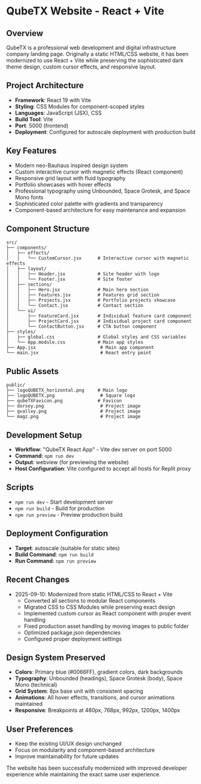 # QubeTX Website - React + Vite

## Overview
QubeTX is a professional web development and digital infrastructure company landing page. Originally a static HTML/CSS website, it has been modernized to use React + Vite while preserving the sophisticated dark theme design, custom cursor effects, and responsive layout.

## Project Architecture
- **Framework**: React 19 with Vite
- **Styling**: CSS Modules for component-scoped styles
- **Languages**: JavaScript (JSX), CSS
- **Build Tool**: Vite
- **Port**: 5000 (frontend)
- **Deployment**: Configured for autoscale deployment with production build

## Key Features
- Modern neo-Bauhaus inspired design system
- Custom interactive cursor with magnetic effects (React component)
- Responsive grid layout with fluid typography
- Portfolio showcases with hover effects
- Professional typography using Unbounded, Space Grotesk, and Space Mono fonts
- Sophisticated color palette with gradients and transparency
- Component-based architecture for easy maintenance and expansion

## Component Structure
```
src/
├── components/
│   ├── effects/
│   │   └── CustomCursor.jsx      # Interactive cursor with magnetic effects
│   ├── layout/
│   │   ├── Header.jsx            # Site header with logo
│   │   └── Footer.jsx            # Site footer
│   ├── sections/
│   │   ├── Hero.jsx              # Main hero section
│   │   ├── Features.jsx          # Features grid section
│   │   ├── Projects.jsx          # Portfolio projects showcase
│   │   └── Contact.jsx           # Contact section
│   └── ui/
│       ├── FeatureCard.jsx       # Individual feature card component
│       ├── ProjectCard.jsx       # Individual project card component
│       └── ContactButton.jsx     # CTA button component
├── styles/
│   ├── global.css                # Global styles and CSS variables
│   └── App.module.css            # Main app styles
├── App.jsx                        # Main app component
└── main.jsx                       # React entry point
```

## Public Assets
```
public/
├── logoQUBETX_horizontal.png     # Main logo
├── logoQUBETX.png                 # Square logo
├── qubeTXFavicon.png             # Favicon
├── dorsey.png                     # Project image
├── gvalley.png                    # Project image
└── magz.png                       # Project image
```

## Development Setup
- **Workflow**: "QubeTX React App" - Vite dev server on port 5000
- **Command**: `npm run dev`
- **Output**: webview (for previewing the website)
- **Host Configuration**: Vite configured to accept all hosts for Replit proxy

## Scripts
- `npm run dev` - Start development server
- `npm run build` - Build for production
- `npm run preview` - Preview production build

## Deployment Configuration
- **Target**: autoscale (suitable for static sites)
- **Build Command**: `npm run build`
- **Run Command**: `npm run preview`

## Recent Changes
- 2025-09-10: Modernized from static HTML/CSS to React + Vite
  - Converted all sections to modular React components
  - Migrated CSS to CSS Modules while preserving exact design
  - Implemented custom cursor as React component with proper event handling
  - Fixed production asset handling by moving images to public folder
  - Optimized package.json dependencies
  - Configured proper deployment settings

## Design System Preserved
- **Colors**: Primary blue (#0066FF), gradient colors, dark backgrounds
- **Typography**: Unbounded (headings), Space Grotesk (body), Space Mono (technical)
- **Grid System**: 8px base unit with consistent spacing
- **Animations**: All hover effects, transitions, and cursor animations maintained
- **Responsive**: Breakpoints at 480px, 768px, 992px, 1200px, 1400px

## User Preferences
- Keep the existing UI/UX design unchanged
- Focus on modularity and component-based architecture
- Improve maintainability for future updates

The website has been successfully modernized with improved developer experience while maintaining the exact same user experience.